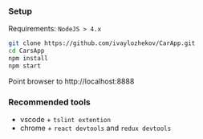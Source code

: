 ### Setup

Requirements: `NodeJS > 4.x`

```bash
git clone https://github.com/ivaylozhekov/CarApp.git
cd CarsApp
npm install
npm start
```

Point browser to http://localhost:8888


### Recommended tools

 * vscode + `tslint extention`
 * chrome + `react devtools` and `redux devtools` 
